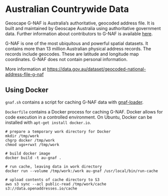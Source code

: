 Australian Countrywide Data
====

Geoscape G-NAF is Australia’s authoritative, geocoded address file. It is
built and maintained by Geoscape Australia using authoritative government data.
Further information about contributors to G-NAF is available
[here](https://geoscape.com.au/legal/data-copyright-and-disclaimer/).

G-NAF is one of the most ubiquitous and powerful spatial datasets. It contains
more than 13 million Australian physical address records. The records include
geocodes. These are latitude and longitude map coordinates. G-NAF does not
contain personal information.

More information at https://data.gov.au/dataset/geocoded-national-address-file-g-naf

Using Docker
----

`gnaf.sh` contains a script for caching G-NAF data with
[gnaf-loader](https://github.com/minus34/gnaf-loader).

`Dockerfile` contains a Docker process for caching G-NAF. Docker allows for
code execution in a controlled environment. On Ubuntu, Docker can be installed
with `apt-get install docker.io`.

    # prepare a temporary work directory for Docker
    mkdir /tmp/work
    chgrp docker /tmp/work
    chmod ugo+rwxt /tmp/work

    # build docker image
    docker build -t au-gnaf .

    # run cache, leaving data in work directory
    docker run --volume /tmp/work:/work au-gnaf /usr/local/bin/run-cache

    # upload contents of cache directory to S3
    aws s3 sync --acl public-read /tmp/work/cache s3://data.openaddresses.io/cache
